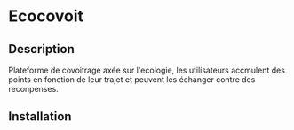 # Ecocovoit

## Description

Plateforme de covoitrage axée sur l'ecologie, les utilisateurs accmulent des points en fonction de leur trajet et peuvent les échanger contre des reconpenses.

## Installation
